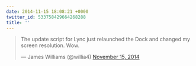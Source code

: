 ```yaml
---
date: 2014-11-15 18:08:21 +0000
twitter_id: 533758429664268288
title: ''
---
```


<blockquote class="twitter-tweet"><p lang="en" dir="ltr">The update script for Lync just relaunched the Dock and changed my screen resolution. Wow.</p>&mdash; James Williams (@willia4) <a href="https://twitter.com/willia4/status/533753213850501120?ref_src=twsrc%5Etfw">November 15, 2014</a></blockquote>
<script async src="https://platform.twitter.com/widgets.js" charset="utf-8"></script>
